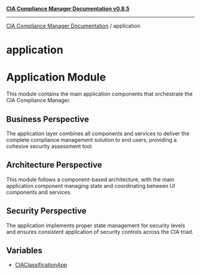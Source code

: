 [**CIA Compliance Manager Documentation v0.8.5**](../README.md)

***

[CIA Compliance Manager Documentation](../modules.md) / application

# application

# Application Module

This module contains the main application components that orchestrate the CIA Compliance Manager.

## Business Perspective
The application layer combines all components and services to deliver the complete
compliance management solution to end users, providing a cohesive security assessment tool.

## Architecture Perspective
This module follows a component-based architecture, with the main application component
managing state and coordinating between UI components and services.

## Security Perspective
The application implements proper state management for security levels and ensures
consistent application of security controls across the CIA triad.

## Variables

- [CIAClassificationApp](variables/CIAClassificationApp.md)
